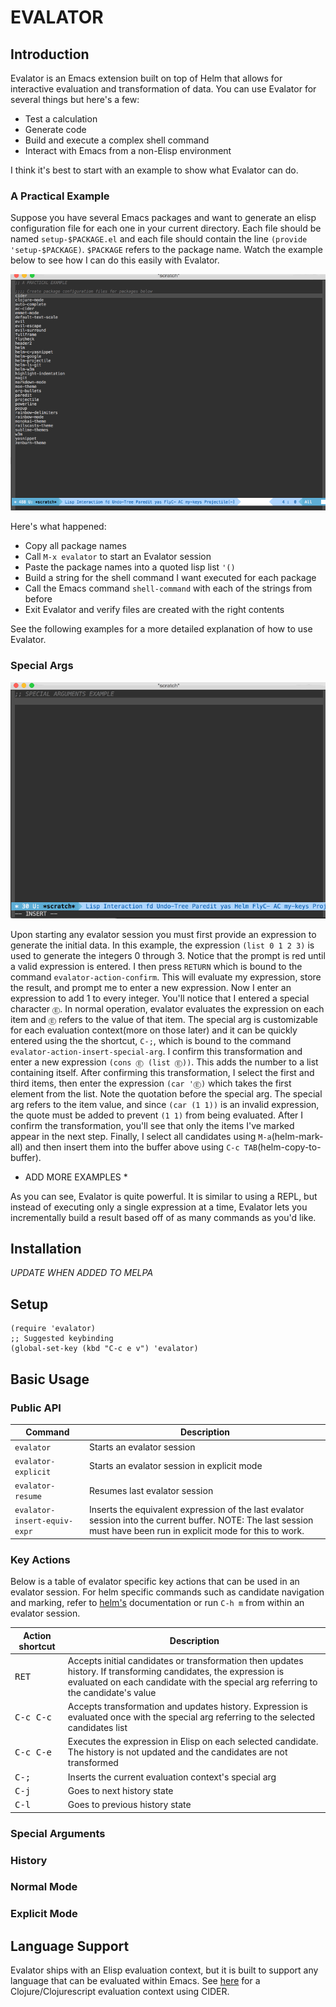 # EVALATOR #

## Introduction ##

Evalator is an Emacs extension built on top of Helm that allows for interactive evaluation and transformation of data.  You can use Evalator for several things but here's a few:

* Test a calculation
* Generate code
* Build and execute a complex shell command
* Interact with Emacs from a non-Elisp environment

I think it's best to start with an example to show what Evalator can do.

### A Practical Example ###
Suppose you have several Emacs packages and want to generate an elisp configuration file for each one in your current directory.  Each file should be named ```setup-$PACKAGE.el``` and each file should contain the line ```(provide 'setup-$PACKAGE)```. ```$PACKAGE``` refers to the package name.  Watch the example below to see how I can do this easily with Evalator.

![a-practical-example](example-gifs/practical.gif)

Here's what happened:
* Copy all package names
* Call ```M-x evalator``` to start an Evalator session
* Paste the package names into a quoted lisp list ```'()```
* Build a string for the shell command I want executed for each package
* Call the Emacs command ```shell-command``` with each of the strings from before
* Exit Evalator and verify files are created with the right contents

See the following examples for a more detailed explanation of how to use Evalator. 

### Special Args ###
![special-args-example](example-gifs/special-args.gif)

Upon starting any evalator session you must first provide an expression to generate the initial data.  In this example, the expression ```(list 0 1 2 3)``` is used to generate the integers 0 through 3.  Notice that the prompt is red until a valid expression is entered.  I then press ```RETURN``` which is bound to the command ```evalator-action-confirm```.  This will evaluate my expression, store the result, and prompt me to enter a new expression.  Now I enter an expression to add 1 to every integer.  You'll notice that I entered a special character ```Ⓔ```.  In normal operation, evalator evaluates the expression on each item and ```Ⓔ``` refers to the value of that item.  The special arg is customizable for each evaluation context(more on those later) and it can be quickly entered using the the shortcut, ```C-;```, which is bound to the command ```evalator-action-insert-special-arg```.  I confirm this transformation and enter a new expression ```(cons Ⓔ (list Ⓔ))```.  This adds the number to a list containing itself.  After confirming this transformation,  I select the first and third items, then enter the expression ```(car 'Ⓔ)``` which takes the first element from the list.  Note the quotation before the special arg.  The special arg refers to the item value, and since ```(car (1 1))``` is an invalid expression, the quote must be added to prevent ```(1 1)``` from being evaluated.  After I confirm the transformation, you'll see that only the items I've marked appear in the next step.  Finally,  I select all candidates using ```M-a```(helm-mark-all) and then insert them into the buffer above using ```C-c TAB```(helm-copy-to-buffer).
    
* ADD MORE EXAMPLES *

As you can see, Evalator is quite powerful.  It is similar to using a REPL, but instead of executing only a single expression at a time, Evalator lets you incrementally build a result based off of as many commands as you'd like.

## Installation ##

*UPDATE WHEN ADDED TO MELPA*

## Setup ##

```
(require 'evalator)
;; Suggested keybinding
(global-set-key (kbd "C-c e v") 'evalator)
```

## Basic Usage ##
### Public API ###

Command                                          | Description
-------------------------------------------------|---------------------------
```evalator```                                   | Starts an evalator session 
```evalator-explicit```                          | Starts an evalator session in explicit mode
```evalator-resume```                            | Resumes last evalator session
```evalator-insert-equiv-expr```                 | Inserts the equivalent expression of the last evalator session into the current buffer. NOTE: The last session must have been run in explicit mode for this to work.

### Key Actions ###
Below is a table of evalator specific key actions that can be used in an evalator session.  For helm specific commands such as candidate navigation and marking, refer to [helm's](https://github.com/emacs-helm/helm) documentation or run ```C-h m``` from within an evalator session.

Action shortcut      | Description
---------------------|-------------------------------
<kbd>RET</kbd>       | Accepts initial candidates or transformation then updates history.  If transforming candidates, the expression is evaluated on each candidate with the special arg referring to the candidate's value
<kbd>C-c C-c</kbd>   | Accepts transformation and updates history. Expression is evaluated once with the special arg referring to the selected candidates list
<kbd>C-c C-e</kbd>   | Executes the expression in Elisp on each selected candidate.  The history is not updated and the candidates are not transformed
<kbd>C-;</kbd>       | Inserts the current evaluation context's special arg
<kbd>C-j</kbd>       | Goes to next history state
<kbd>C-l</kbd>       | Goes to previous history state
### Special Arguments ###
### History ###
### Normal Mode ###
### Explicit Mode ###
## Language Support ##
Evalator ships with an Elisp evaluation context, but it is built to support any language that can be evaluated within Emacs.  See [here](https://github.com/seanirby/evalator-context-cider) for a Clojure/Clojurescript evaluation context using CIDER.

